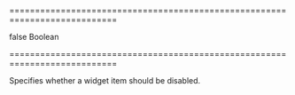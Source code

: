===========================================================================
<!--default-->false<!--/default-->
<!--type-->Boolean<!--/type-->
===========================================================================

<!--shortDescription-->
Specifies whether a widget item should be disabled.
<!--/shortDescription-->

<!--fullDescription-->

<!--/fullDescription-->
